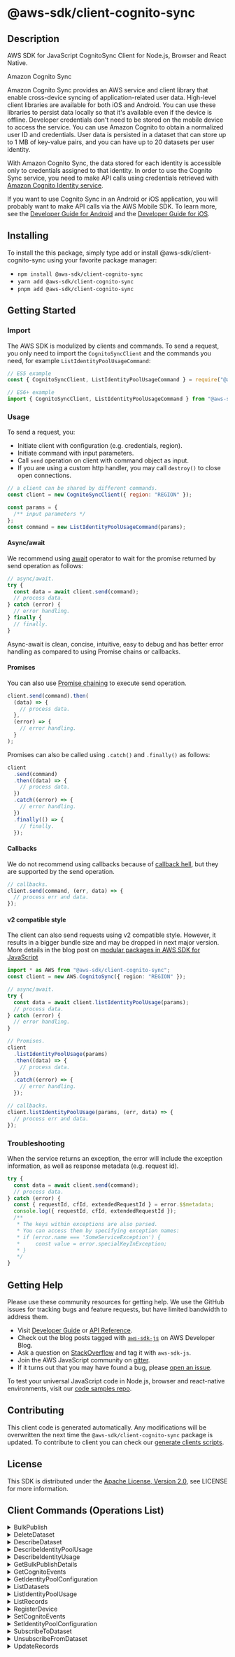<!-- generated file, do not edit directly -->

# @aws-sdk/client-cognito-sync

## Description

AWS SDK for JavaScript CognitoSync Client for Node.js, Browser and React Native.

<fullname>Amazon Cognito Sync</fullname>

<p>Amazon Cognito Sync provides an AWS service and client library that enable cross-device syncing of
application-related user data. High-level client libraries are available for both iOS and
Android. You can use these libraries to persist data locally so that it's available even if
the device is offline. Developer credentials don't need to be stored on the mobile device
to access the service. You can use Amazon Cognito to obtain a normalized user ID and
credentials. User data is persisted in a dataset that can store up to 1 MB of key-value
pairs, and you can have up to 20 datasets per user identity.</p>
<p>With Amazon Cognito Sync, the data stored for each identity is accessible only to
credentials assigned to that identity. In order to use the Cognito Sync service, you need
to make API calls using credentials retrieved with <a href="http://docs.aws.amazon.com/cognitoidentity/latest/APIReference/Welcome.html">Amazon Cognito Identity service</a>.</p>
<p>If you want to use Cognito Sync in an Android or iOS application, you will probably want to
make API calls via the AWS Mobile SDK. To learn more, see the <a href="http://docs.aws.amazon.com/mobile/sdkforandroid/developerguide/cognito-sync.html">Developer Guide for Android</a> and the <a href="http://docs.aws.amazon.com/mobile/sdkforios/developerguide/cognito-sync.html">Developer Guide for iOS</a>.</p>

## Installing

To install the this package, simply type add or install @aws-sdk/client-cognito-sync
using your favorite package manager:

- `npm install @aws-sdk/client-cognito-sync`
- `yarn add @aws-sdk/client-cognito-sync`
- `pnpm add @aws-sdk/client-cognito-sync`

## Getting Started

### Import

The AWS SDK is modulized by clients and commands.
To send a request, you only need to import the `CognitoSyncClient` and
the commands you need, for example `ListIdentityPoolUsageCommand`:

```js
// ES5 example
const { CognitoSyncClient, ListIdentityPoolUsageCommand } = require("@aws-sdk/client-cognito-sync");
```

```ts
// ES6+ example
import { CognitoSyncClient, ListIdentityPoolUsageCommand } from "@aws-sdk/client-cognito-sync";
```

### Usage

To send a request, you:

- Initiate client with configuration (e.g. credentials, region).
- Initiate command with input parameters.
- Call `send` operation on client with command object as input.
- If you are using a custom http handler, you may call `destroy()` to close open connections.

```js
// a client can be shared by different commands.
const client = new CognitoSyncClient({ region: "REGION" });

const params = {
  /** input parameters */
};
const command = new ListIdentityPoolUsageCommand(params);
```

#### Async/await

We recommend using [await](https://developer.mozilla.org/en-US/docs/Web/JavaScript/Reference/Operators/await)
operator to wait for the promise returned by send operation as follows:

```js
// async/await.
try {
  const data = await client.send(command);
  // process data.
} catch (error) {
  // error handling.
} finally {
  // finally.
}
```

Async-await is clean, concise, intuitive, easy to debug and has better error handling
as compared to using Promise chains or callbacks.

#### Promises

You can also use [Promise chaining](https://developer.mozilla.org/en-US/docs/Web/JavaScript/Guide/Using_promises#chaining)
to execute send operation.

```js
client.send(command).then(
  (data) => {
    // process data.
  },
  (error) => {
    // error handling.
  }
);
```

Promises can also be called using `.catch()` and `.finally()` as follows:

```js
client
  .send(command)
  .then((data) => {
    // process data.
  })
  .catch((error) => {
    // error handling.
  })
  .finally(() => {
    // finally.
  });
```

#### Callbacks

We do not recommend using callbacks because of [callback hell](http://callbackhell.com/),
but they are supported by the send operation.

```js
// callbacks.
client.send(command, (err, data) => {
  // process err and data.
});
```

#### v2 compatible style

The client can also send requests using v2 compatible style.
However, it results in a bigger bundle size and may be dropped in next major version. More details in the blog post
on [modular packages in AWS SDK for JavaScript](https://aws.amazon.com/blogs/developer/modular-packages-in-aws-sdk-for-javascript/)

```ts
import * as AWS from "@aws-sdk/client-cognito-sync";
const client = new AWS.CognitoSync({ region: "REGION" });

// async/await.
try {
  const data = await client.listIdentityPoolUsage(params);
  // process data.
} catch (error) {
  // error handling.
}

// Promises.
client
  .listIdentityPoolUsage(params)
  .then((data) => {
    // process data.
  })
  .catch((error) => {
    // error handling.
  });

// callbacks.
client.listIdentityPoolUsage(params, (err, data) => {
  // process err and data.
});
```

### Troubleshooting

When the service returns an exception, the error will include the exception information,
as well as response metadata (e.g. request id).

```js
try {
  const data = await client.send(command);
  // process data.
} catch (error) {
  const { requestId, cfId, extendedRequestId } = error.$$metadata;
  console.log({ requestId, cfId, extendedRequestId });
  /**
   * The keys within exceptions are also parsed.
   * You can access them by specifying exception names:
   * if (error.name === 'SomeServiceException') {
   *     const value = error.specialKeyInException;
   * }
   */
}
```

## Getting Help

Please use these community resources for getting help.
We use the GitHub issues for tracking bugs and feature requests, but have limited bandwidth to address them.

- Visit [Developer Guide](https://docs.aws.amazon.com/sdk-for-javascript/v3/developer-guide/welcome.html)
  or [API Reference](https://docs.aws.amazon.com/AWSJavaScriptSDK/v3/latest/index.html).
- Check out the blog posts tagged with [`aws-sdk-js`](https://aws.amazon.com/blogs/developer/tag/aws-sdk-js/)
  on AWS Developer Blog.
- Ask a question on [StackOverflow](https://stackoverflow.com/questions/tagged/aws-sdk-js) and tag it with `aws-sdk-js`.
- Join the AWS JavaScript community on [gitter](https://gitter.im/aws/aws-sdk-js-v3).
- If it turns out that you may have found a bug, please [open an issue](https://github.com/aws/aws-sdk-js-v3/issues/new/choose).

To test your universal JavaScript code in Node.js, browser and react-native environments,
visit our [code samples repo](https://github.com/aws-samples/aws-sdk-js-tests).

## Contributing

This client code is generated automatically. Any modifications will be overwritten the next time the `@aws-sdk/client-cognito-sync` package is updated.
To contribute to client you can check our [generate clients scripts](https://github.com/aws/aws-sdk-js-v3/tree/main/scripts/generate-clients).

## License

This SDK is distributed under the
[Apache License, Version 2.0](http://www.apache.org/licenses/LICENSE-2.0),
see LICENSE for more information.

## Client Commands (Operations List)

<details>
<summary>
BulkPublish
</summary>

[Command API Reference](https://docs.aws.amazon.com/AWSJavaScriptSDK/v3/latest/clients/client-cognito-sync/classes/bulkpublishcommand.html) / [Input](https://docs.aws.amazon.com/AWSJavaScriptSDK/v3/latest/clients/client-cognito-sync/interfaces/bulkpublishcommandinput.html) / [Output](https://docs.aws.amazon.com/AWSJavaScriptSDK/v3/latest/clients/client-cognito-sync/interfaces/bulkpublishcommandoutput.html)

</details>
<details>
<summary>
DeleteDataset
</summary>

[Command API Reference](https://docs.aws.amazon.com/AWSJavaScriptSDK/v3/latest/clients/client-cognito-sync/classes/deletedatasetcommand.html) / [Input](https://docs.aws.amazon.com/AWSJavaScriptSDK/v3/latest/clients/client-cognito-sync/interfaces/deletedatasetcommandinput.html) / [Output](https://docs.aws.amazon.com/AWSJavaScriptSDK/v3/latest/clients/client-cognito-sync/interfaces/deletedatasetcommandoutput.html)

</details>
<details>
<summary>
DescribeDataset
</summary>

[Command API Reference](https://docs.aws.amazon.com/AWSJavaScriptSDK/v3/latest/clients/client-cognito-sync/classes/describedatasetcommand.html) / [Input](https://docs.aws.amazon.com/AWSJavaScriptSDK/v3/latest/clients/client-cognito-sync/interfaces/describedatasetcommandinput.html) / [Output](https://docs.aws.amazon.com/AWSJavaScriptSDK/v3/latest/clients/client-cognito-sync/interfaces/describedatasetcommandoutput.html)

</details>
<details>
<summary>
DescribeIdentityPoolUsage
</summary>

[Command API Reference](https://docs.aws.amazon.com/AWSJavaScriptSDK/v3/latest/clients/client-cognito-sync/classes/describeidentitypoolusagecommand.html) / [Input](https://docs.aws.amazon.com/AWSJavaScriptSDK/v3/latest/clients/client-cognito-sync/interfaces/describeidentitypoolusagecommandinput.html) / [Output](https://docs.aws.amazon.com/AWSJavaScriptSDK/v3/latest/clients/client-cognito-sync/interfaces/describeidentitypoolusagecommandoutput.html)

</details>
<details>
<summary>
DescribeIdentityUsage
</summary>

[Command API Reference](https://docs.aws.amazon.com/AWSJavaScriptSDK/v3/latest/clients/client-cognito-sync/classes/describeidentityusagecommand.html) / [Input](https://docs.aws.amazon.com/AWSJavaScriptSDK/v3/latest/clients/client-cognito-sync/interfaces/describeidentityusagecommandinput.html) / [Output](https://docs.aws.amazon.com/AWSJavaScriptSDK/v3/latest/clients/client-cognito-sync/interfaces/describeidentityusagecommandoutput.html)

</details>
<details>
<summary>
GetBulkPublishDetails
</summary>

[Command API Reference](https://docs.aws.amazon.com/AWSJavaScriptSDK/v3/latest/clients/client-cognito-sync/classes/getbulkpublishdetailscommand.html) / [Input](https://docs.aws.amazon.com/AWSJavaScriptSDK/v3/latest/clients/client-cognito-sync/interfaces/getbulkpublishdetailscommandinput.html) / [Output](https://docs.aws.amazon.com/AWSJavaScriptSDK/v3/latest/clients/client-cognito-sync/interfaces/getbulkpublishdetailscommandoutput.html)

</details>
<details>
<summary>
GetCognitoEvents
</summary>

[Command API Reference](https://docs.aws.amazon.com/AWSJavaScriptSDK/v3/latest/clients/client-cognito-sync/classes/getcognitoeventscommand.html) / [Input](https://docs.aws.amazon.com/AWSJavaScriptSDK/v3/latest/clients/client-cognito-sync/interfaces/getcognitoeventscommandinput.html) / [Output](https://docs.aws.amazon.com/AWSJavaScriptSDK/v3/latest/clients/client-cognito-sync/interfaces/getcognitoeventscommandoutput.html)

</details>
<details>
<summary>
GetIdentityPoolConfiguration
</summary>

[Command API Reference](https://docs.aws.amazon.com/AWSJavaScriptSDK/v3/latest/clients/client-cognito-sync/classes/getidentitypoolconfigurationcommand.html) / [Input](https://docs.aws.amazon.com/AWSJavaScriptSDK/v3/latest/clients/client-cognito-sync/interfaces/getidentitypoolconfigurationcommandinput.html) / [Output](https://docs.aws.amazon.com/AWSJavaScriptSDK/v3/latest/clients/client-cognito-sync/interfaces/getidentitypoolconfigurationcommandoutput.html)

</details>
<details>
<summary>
ListDatasets
</summary>

[Command API Reference](https://docs.aws.amazon.com/AWSJavaScriptSDK/v3/latest/clients/client-cognito-sync/classes/listdatasetscommand.html) / [Input](https://docs.aws.amazon.com/AWSJavaScriptSDK/v3/latest/clients/client-cognito-sync/interfaces/listdatasetscommandinput.html) / [Output](https://docs.aws.amazon.com/AWSJavaScriptSDK/v3/latest/clients/client-cognito-sync/interfaces/listdatasetscommandoutput.html)

</details>
<details>
<summary>
ListIdentityPoolUsage
</summary>

[Command API Reference](https://docs.aws.amazon.com/AWSJavaScriptSDK/v3/latest/clients/client-cognito-sync/classes/listidentitypoolusagecommand.html) / [Input](https://docs.aws.amazon.com/AWSJavaScriptSDK/v3/latest/clients/client-cognito-sync/interfaces/listidentitypoolusagecommandinput.html) / [Output](https://docs.aws.amazon.com/AWSJavaScriptSDK/v3/latest/clients/client-cognito-sync/interfaces/listidentitypoolusagecommandoutput.html)

</details>
<details>
<summary>
ListRecords
</summary>

[Command API Reference](https://docs.aws.amazon.com/AWSJavaScriptSDK/v3/latest/clients/client-cognito-sync/classes/listrecordscommand.html) / [Input](https://docs.aws.amazon.com/AWSJavaScriptSDK/v3/latest/clients/client-cognito-sync/interfaces/listrecordscommandinput.html) / [Output](https://docs.aws.amazon.com/AWSJavaScriptSDK/v3/latest/clients/client-cognito-sync/interfaces/listrecordscommandoutput.html)

</details>
<details>
<summary>
RegisterDevice
</summary>

[Command API Reference](https://docs.aws.amazon.com/AWSJavaScriptSDK/v3/latest/clients/client-cognito-sync/classes/registerdevicecommand.html) / [Input](https://docs.aws.amazon.com/AWSJavaScriptSDK/v3/latest/clients/client-cognito-sync/interfaces/registerdevicecommandinput.html) / [Output](https://docs.aws.amazon.com/AWSJavaScriptSDK/v3/latest/clients/client-cognito-sync/interfaces/registerdevicecommandoutput.html)

</details>
<details>
<summary>
SetCognitoEvents
</summary>

[Command API Reference](https://docs.aws.amazon.com/AWSJavaScriptSDK/v3/latest/clients/client-cognito-sync/classes/setcognitoeventscommand.html) / [Input](https://docs.aws.amazon.com/AWSJavaScriptSDK/v3/latest/clients/client-cognito-sync/interfaces/setcognitoeventscommandinput.html) / [Output](https://docs.aws.amazon.com/AWSJavaScriptSDK/v3/latest/clients/client-cognito-sync/interfaces/setcognitoeventscommandoutput.html)

</details>
<details>
<summary>
SetIdentityPoolConfiguration
</summary>

[Command API Reference](https://docs.aws.amazon.com/AWSJavaScriptSDK/v3/latest/clients/client-cognito-sync/classes/setidentitypoolconfigurationcommand.html) / [Input](https://docs.aws.amazon.com/AWSJavaScriptSDK/v3/latest/clients/client-cognito-sync/interfaces/setidentitypoolconfigurationcommandinput.html) / [Output](https://docs.aws.amazon.com/AWSJavaScriptSDK/v3/latest/clients/client-cognito-sync/interfaces/setidentitypoolconfigurationcommandoutput.html)

</details>
<details>
<summary>
SubscribeToDataset
</summary>

[Command API Reference](https://docs.aws.amazon.com/AWSJavaScriptSDK/v3/latest/clients/client-cognito-sync/classes/subscribetodatasetcommand.html) / [Input](https://docs.aws.amazon.com/AWSJavaScriptSDK/v3/latest/clients/client-cognito-sync/interfaces/subscribetodatasetcommandinput.html) / [Output](https://docs.aws.amazon.com/AWSJavaScriptSDK/v3/latest/clients/client-cognito-sync/interfaces/subscribetodatasetcommandoutput.html)

</details>
<details>
<summary>
UnsubscribeFromDataset
</summary>

[Command API Reference](https://docs.aws.amazon.com/AWSJavaScriptSDK/v3/latest/clients/client-cognito-sync/classes/unsubscribefromdatasetcommand.html) / [Input](https://docs.aws.amazon.com/AWSJavaScriptSDK/v3/latest/clients/client-cognito-sync/interfaces/unsubscribefromdatasetcommandinput.html) / [Output](https://docs.aws.amazon.com/AWSJavaScriptSDK/v3/latest/clients/client-cognito-sync/interfaces/unsubscribefromdatasetcommandoutput.html)

</details>
<details>
<summary>
UpdateRecords
</summary>

[Command API Reference](https://docs.aws.amazon.com/AWSJavaScriptSDK/v3/latest/clients/client-cognito-sync/classes/updaterecordscommand.html) / [Input](https://docs.aws.amazon.com/AWSJavaScriptSDK/v3/latest/clients/client-cognito-sync/interfaces/updaterecordscommandinput.html) / [Output](https://docs.aws.amazon.com/AWSJavaScriptSDK/v3/latest/clients/client-cognito-sync/interfaces/updaterecordscommandoutput.html)

</details>
